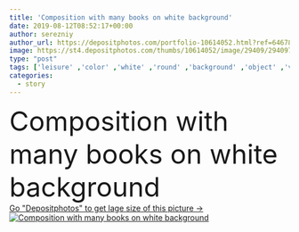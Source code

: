 ```yaml
---
title: 'Composition with many books on white background'
date: 2019-08-12T08:52:17+00:00
author: serezniy
author_url: https://depositphotos.com/portfolio-10614052.html?ref=64678756
image: https://st4.depositphotos.com/thumbs/10614052/image/29409/294097244/api_thumb_450.jpg?forcejpeg=true
type: "post"
tags: ['leisure' ,'color' ,'white' ,'round' ,'background' ,'object' ,'view' ,'circle' ,'isolated' ,'hobby' ,'lay' ,'flat' ,'Wisdom' ,'read' ,'cover' ,'information' ,'reading' ,'book' ,'education' ,'learn' ,'library' ,'literature' ,'page' ,'composition' ,'many' ,'top' ,'study' ,'books' ,'different' ,'knowledge' ,'story' ,'content' ,'edition' ,'interesting' ,'publishing' ]
categories: 
  - story
---
```

<div aling="center">
            <font size="60"> Composition with many books on white background</font>   
</div>
<div>
    <a href='https://st4.depositphotos.com/thumbs/10614052/image/29409/294097244/api_thumb_450.jpg?forcejpeg=true?ref=64678756' target=_blank > Go "Depositphotos" to get lage size of this picture ->
        <img href='https://st4.depositphotos.com/thumbs/10614052/image/29409/294097244/api_thumb_450.jpg?forcejpeg=true?ref=64678756' src='https://st4.depositphotos.com/10614052/29409/i/950/depositphotos_294097244-stock-photo-composition-with-many-books-on.jpg?forcejpeg=true' alt='Composition with many books on white background' >
    </a>
</div>
